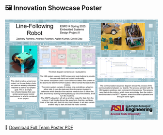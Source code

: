 ## 🖼 Innovation Showcase Poster

![Team Poster Preview](images/poster.png)

📄 [Download Full Team Poster PDF](Teamposter.pptx.pdf)
